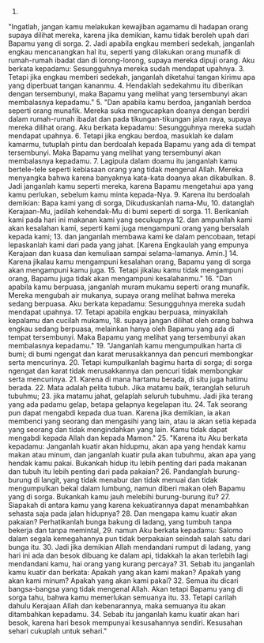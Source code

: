 1.
"Ingatlah, jangan kamu melakukan kewajiban agamamu di hadapan orang supaya dilihat mereka, karena jika demikian, kamu tidak beroleh upah dari Bapamu yang di sorga.
2.
Jadi apabila engkau memberi sedekah, janganlah engkau mencanangkan hal itu, seperti yang dilakukan orang munafik di rumah-rumah ibadat dan di lorong-lorong, supaya mereka dipuji orang. Aku berkata kepadamu: Sesungguhnya mereka sudah mendapat upahnya.
3.
Tetapi jika engkau memberi sedekah, janganlah diketahui tangan kirimu apa yang diperbuat tangan kananmu.
4.
Hendaklah sedekahmu itu diberikan dengan tersembunyi, maka Bapamu yang melihat yang tersembunyi akan membalasnya kepadamu."
5.
"Dan apabila kamu berdoa, janganlah berdoa seperti orang munafik. Mereka suka mengucapkan doanya dengan berdiri dalam rumah-rumah ibadat dan pada tikungan-tikungan jalan raya, supaya mereka dilihat orang. Aku berkata kepadamu: Sesungguhnya mereka sudah mendapat upahnya.
6.
Tetapi jika engkau berdoa, masuklah ke dalam kamarmu, tutuplah pintu dan berdoalah kepada Bapamu yang ada di tempat tersembunyi. Maka Bapamu yang melihat yang tersembunyi akan membalasnya kepadamu.
7.
Lagipula dalam doamu itu janganlah kamu bertele-tele seperti kebiasaan orang yang tidak mengenal Allah. Mereka menyangka bahwa karena banyaknya kata-kata doanya akan dikabulkan.
8.
Jadi janganlah kamu seperti mereka, karena Bapamu mengetahui apa yang kamu perlukan, sebelum kamu minta kepada-Nya.
9.
Karena itu berdoalah demikian:
Bapa kami yang di sorga,
Dikuduskanlah nama-Mu,
10.
datanglah Kerajaan-Mu,
jadilah kehendak-Mu
di bumi seperti di sorga.
11.
Berikanlah kami pada hari ini makanan kami yang secukupnya
12.
dan ampunilah kami akan kesalahan kami, seperti kami juga mengampuni orang yang bersalah kepada kami;
13.
dan janganlah membawa kami ke dalam pencobaan,
tetapi lepaskanlah kami dari pada yang jahat.
[Karena Engkaulah yang empunya Kerajaan dan kuasa dan kemuliaan sampai selama-lamanya. Amin.]
14.
Karena jikalau kamu mengampuni kesalahan orang, Bapamu yang di sorga akan mengampuni kamu juga.
15.
Tetapi jikalau kamu tidak mengampuni orang, Bapamu juga tidak akan mengampuni kesalahanmu."
16.
"Dan apabila kamu berpuasa, janganlah muram mukamu seperti orang munafik. Mereka mengubah air mukanya, supaya orang melihat bahwa mereka sedang berpuasa. Aku berkata kepadamu: Sesungguhnya mereka sudah mendapat upahnya.
17.
Tetapi apabila engkau berpuasa, minyakilah kepalamu dan cucilah mukamu,
18.
supaya jangan dilihat oleh orang bahwa engkau sedang berpuasa, melainkan hanya oleh Bapamu yang ada di tempat tersembunyi. Maka Bapamu yang melihat yang tersembunyi akan membalasnya kepadamu."
19.
"Janganlah kamu mengumpulkan harta di bumi; di bumi ngengat dan karat merusakkannya dan pencuri membongkar serta mencurinya.
20.
Tetapi kumpulkanlah bagimu harta di sorga; di sorga ngengat dan karat tidak merusakkannya dan pencuri tidak membongkar serta mencurinya.
21.
Karena di mana hartamu berada, di situ juga hatimu berada.
22.
Mata adalah pelita tubuh. Jika matamu baik, teranglah seluruh tubuhmu;
23.
jika matamu jahat, gelaplah seluruh tubuhmu. Jadi jika terang yang ada padamu gelap, betapa gelapnya kegelapan itu.
24.
Tak seorang pun dapat mengabdi kepada dua tuan. Karena jika demikian, ia akan membenci yang seorang dan mengasihi yang lain, atau ia akan setia kepada yang seorang dan tidak mengindahkan yang lain. Kamu tidak dapat mengabdi kepada Allah dan kepada Mamon."
25.
"Karena itu Aku berkata kepadamu: Janganlah kuatir akan hidupmu, akan apa yang hendak kamu makan atau minum, dan janganlah kuatir pula akan tubuhmu, akan apa yang hendak kamu pakai. Bukankah hidup itu lebih penting dari pada makanan dan tubuh itu lebih penting dari pada pakaian?
26.
Pandanglah burung-burung di langit, yang tidak menabur dan tidak menuai dan tidak mengumpulkan bekal dalam lumbung, namun diberi makan oleh Bapamu yang di sorga. Bukankah kamu jauh melebihi burung-burung itu?
27.
Siapakah di antara kamu yang karena kekuatirannya dapat menambahkan sehasta saja pada jalan hidupnya?
28.
Dan mengapa kamu kuatir akan pakaian? Perhatikanlah bunga bakung di ladang, yang tumbuh tanpa bekerja dan tanpa memintal,
29.
namun Aku berkata kepadamu: Salomo dalam segala kemegahannya pun tidak berpakaian seindah salah satu dari bunga itu.
30.
Jadi jika demikian Allah mendandani rumput di ladang, yang hari ini ada dan besok dibuang ke dalam api, tidakkah Ia akan terlebih lagi mendandani kamu, hai orang yang kurang percaya?
31.
Sebab itu janganlah kamu kuatir dan berkata: Apakah yang akan kami makan? Apakah yang akan kami minum? Apakah yang akan kami pakai?
32.
Semua itu dicari bangsa-bangsa yang tidak mengenal Allah. Akan tetapi Bapamu yang di sorga tahu, bahwa kamu memerlukan semuanya itu.
33.
Tetapi carilah dahulu Kerajaan Allah dan kebenarannya, maka semuanya itu akan ditambahkan kepadamu.
34.
Sebab itu janganlah kamu kuatir akan hari besok, karena hari besok mempunyai kesusahannya sendiri. Kesusahan sehari cukuplah untuk sehari."
